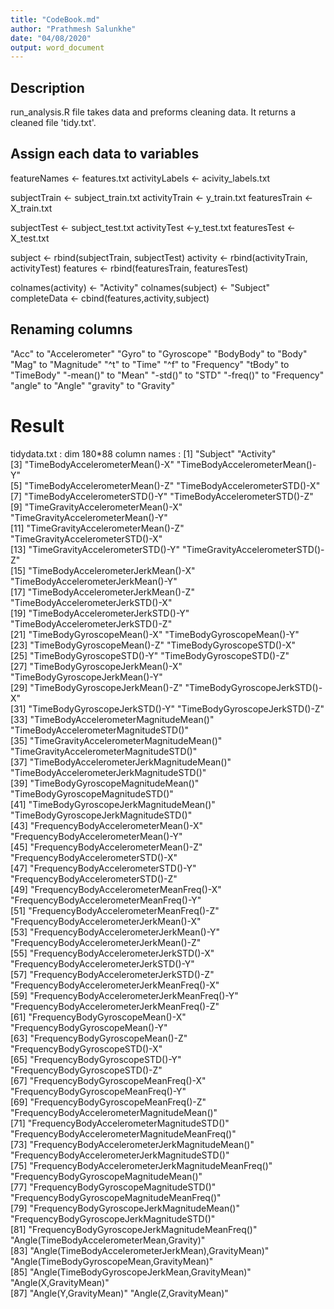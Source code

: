 ```yaml
---
title: "CodeBook.md"
author: "Prathmesh Salunkhe"
date: "04/08/2020"
output: word_document
---
```

## Description
run_analysis.R file takes data and preforms cleaning data.
It returns a cleaned file 'tidy.txt'.

## Assign each data to variables
featureNames <- features.txt
activityLabels <- acivity_labels.txt

subjectTrain <- subject_train.txt
activityTrain <- y_train.txt
featuresTrain <- X_train.txt

subjectTest <- subject_test.txt
activityTest <-y_test.txt
featuresTest <- X_test.txt

subject <- rbind(subjectTrain, subjectTest)
activity <- rbind(activityTrain, activityTest)
features <- rbind(featuresTrain, featuresTest)

colnames(activity) <- "Activity"
colnames(subject) <- "Subject"
completeData <- cbind(features,activity,subject)

## Renaming columns
"Acc"      to  "Accelerometer"
"Gyro"     to  "Gyroscope"
"BodyBody" to  "Body"
"Mag"      to  "Magnitude"
"^t"       to  "Time"
"^f"       to  "Frequency"
"tBody"    to  "TimeBody"
"-mean()"  to  "Mean"
"-std()"   to  "STD"
"-freq()"  to  "Frequency"
"angle"    to  "Angle"
"gravity"  to  "Gravity"

# Result
tidydata.txt  : dim 180*88
column names : 
[1] "Subject"                                           "Activity"                                         
[3] "TimeBodyAccelerometerMean()-X"                     "TimeBodyAccelerometerMean()-Y"                    
[5] "TimeBodyAccelerometerMean()-Z"                     "TimeBodyAccelerometerSTD()-X"                     
[7] "TimeBodyAccelerometerSTD()-Y"                      "TimeBodyAccelerometerSTD()-Z"                     
[9] "TimeGravityAccelerometerMean()-X"                  "TimeGravityAccelerometerMean()-Y"                 
[11] "TimeGravityAccelerometerMean()-Z"                  "TimeGravityAccelerometerSTD()-X"                  
[13] "TimeGravityAccelerometerSTD()-Y"                   "TimeGravityAccelerometerSTD()-Z"                  
[15] "TimeBodyAccelerometerJerkMean()-X"                 "TimeBodyAccelerometerJerkMean()-Y"                
[17] "TimeBodyAccelerometerJerkMean()-Z"                 "TimeBodyAccelerometerJerkSTD()-X"                 
[19] "TimeBodyAccelerometerJerkSTD()-Y"                  "TimeBodyAccelerometerJerkSTD()-Z"                 
[21] "TimeBodyGyroscopeMean()-X"                         "TimeBodyGyroscopeMean()-Y"                        
[23] "TimeBodyGyroscopeMean()-Z"                         "TimeBodyGyroscopeSTD()-X"                         
[25] "TimeBodyGyroscopeSTD()-Y"                          "TimeBodyGyroscopeSTD()-Z"                         
[27] "TimeBodyGyroscopeJerkMean()-X"                     "TimeBodyGyroscopeJerkMean()-Y"                    
[29] "TimeBodyGyroscopeJerkMean()-Z"                     "TimeBodyGyroscopeJerkSTD()-X"                     
[31] "TimeBodyGyroscopeJerkSTD()-Y"                      "TimeBodyGyroscopeJerkSTD()-Z"                     
[33] "TimeBodyAccelerometerMagnitudeMean()"              "TimeBodyAccelerometerMagnitudeSTD()"              
[35] "TimeGravityAccelerometerMagnitudeMean()"           "TimeGravityAccelerometerMagnitudeSTD()"           
[37] "TimeBodyAccelerometerJerkMagnitudeMean()"          "TimeBodyAccelerometerJerkMagnitudeSTD()"          
[39] "TimeBodyGyroscopeMagnitudeMean()"                  "TimeBodyGyroscopeMagnitudeSTD()"                  
[41] "TimeBodyGyroscopeJerkMagnitudeMean()"              "TimeBodyGyroscopeJerkMagnitudeSTD()"              
[43] "FrequencyBodyAccelerometerMean()-X"                "FrequencyBodyAccelerometerMean()-Y"               
[45] "FrequencyBodyAccelerometerMean()-Z"                "FrequencyBodyAccelerometerSTD()-X"   
[47] "FrequencyBodyAccelerometerSTD()-Y"                 "FrequencyBodyAccelerometerSTD()-Z"                
[49] "FrequencyBodyAccelerometerMeanFreq()-X"            "FrequencyBodyAccelerometerMeanFreq()-Y"           
[51] "FrequencyBodyAccelerometerMeanFreq()-Z"            "FrequencyBodyAccelerometerJerkMean()-X"           
[53] "FrequencyBodyAccelerometerJerkMean()-Y"            "FrequencyBodyAccelerometerJerkMean()-Z"           
[55] "FrequencyBodyAccelerometerJerkSTD()-X"             "FrequencyBodyAccelerometerJerkSTD()-Y"            
[57] "FrequencyBodyAccelerometerJerkSTD()-Z"             "FrequencyBodyAccelerometerJerkMeanFreq()-X"       
[59] "FrequencyBodyAccelerometerJerkMeanFreq()-Y"        "FrequencyBodyAccelerometerJerkMeanFreq()-Z"       
[61] "FrequencyBodyGyroscopeMean()-X"                    "FrequencyBodyGyroscopeMean()-Y"                   
[63] "FrequencyBodyGyroscopeMean()-Z"                    "FrequencyBodyGyroscopeSTD()-X"                    
[65] "FrequencyBodyGyroscopeSTD()-Y"                     "FrequencyBodyGyroscopeSTD()-Z"                    
[67] "FrequencyBodyGyroscopeMeanFreq()-X"                "FrequencyBodyGyroscopeMeanFreq()-Y"               
[69] "FrequencyBodyGyroscopeMeanFreq()-Z"                "FrequencyBodyAccelerometerMagnitudeMean()"        
[71] "FrequencyBodyAccelerometerMagnitudeSTD()"          "FrequencyBodyAccelerometerMagnitudeMeanFreq()"    
[73] "FrequencyBodyAccelerometerJerkMagnitudeMean()"     "FrequencyBodyAccelerometerJerkMagnitudeSTD()"     
[75] "FrequencyBodyAccelerometerJerkMagnitudeMeanFreq()" "FrequencyBodyGyroscopeMagnitudeMean()"            
[77] "FrequencyBodyGyroscopeMagnitudeSTD()"              "FrequencyBodyGyroscopeMagnitudeMeanFreq()"        
[79] "FrequencyBodyGyroscopeJerkMagnitudeMean()"         "FrequencyBodyGyroscopeJerkMagnitudeSTD()"         
[81] "FrequencyBodyGyroscopeJerkMagnitudeMeanFreq()"     "Angle(TimeBodyAccelerometerMean,Gravity)"         
[83] "Angle(TimeBodyAccelerometerJerkMean),GravityMean)" "Angle(TimeBodyGyroscopeMean,GravityMean)"         
[85] "Angle(TimeBodyGyroscopeJerkMean,GravityMean)"      "Angle(X,GravityMean)"                             
[87] "Angle(Y,GravityMean)"                              "Angle(Z,GravityMean)"   
